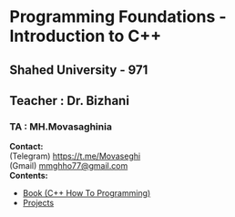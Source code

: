 # Programming Foundations - Introduction to C++
## Shahed University - 971
## Teacher : Dr. Bizhani
### TA : MH.Movasaghinia
**Contact:** 
<br />
(Telegram) https://t.me/Movaseghi
<br />
(Gmail) mmghho77@gmail.com
<br />
**Contents:**
* [Book (C++ How To Programming)](https://github.com/MMovasaghi/Introduction-to-cpp/tree/master/Book)
* [Projects](https://github.com/MMovasaghi/Introduction-to-cpp/tree/master/Documentation)
